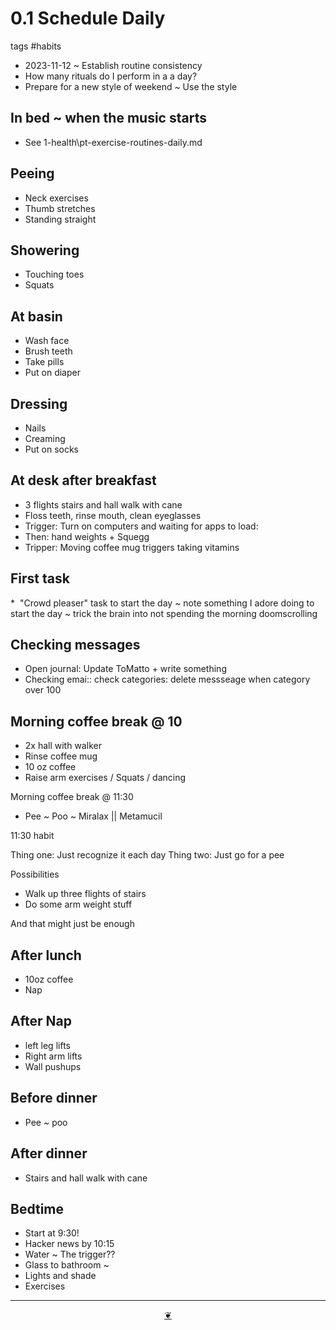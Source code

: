 # 0.1 Schedule Daily

tags #habits

* 2023-11-12 ~ Establish routine consistency
* How many rituals do I perform in a a day?
* Prepare for a new style of weekend ~ Use the style

## In bed ~ when the music starts

* See 1-health\\pt-exercise-routines-daily.md

## Peeing

* Neck exercises
* Thumb stretches
* Standing straight

## Showering

* Touching toes
* Squats

## At basin

* Wash face
* Brush teeth
* Take pills
* Put on diaper

## Dressing

* Nails
* Creaming
* Put on socks

## At desk after breakfast

* 3 flights stairs and hall walk with cane
* Floss teeth, rinse mouth, clean eyeglasses
* Trigger: Turn on computers and waiting for apps to load:
* Then: hand weights + Squegg
* Tripper: Moving coffee mug triggers taking vitamins

## First task

\*  "Crowd pleaser" task to start the day ~ note something I adore doing to start the day ~ trick the brain into not spending the morning doomscrolling

## Checking messages

* Open journal: Update ToMatto + write something
* Checking emai:: check categories: delete messseage when category over 100

## Morning coffee break @ 10

* 2x hall with walker
* Rinse coffee mug
* 10 oz coffee
* Raise arm exercises / Squats / dancing

Morning coffee break @ 11:30

* Pee ~ Poo ~ Miralax || Metamucil

11:30 habit

Thing one: Just recognize it each day Thing two: Just go for a pee

Possibilities

* Walk up three flights of stairs
* Do some arm weight stuff

And that might just be enough

## After lunch

* 10oz coffee
* Nap

## After Nap

* left leg lifts
* Right arm lifts
* Wall pushups 

## Before dinner

* Pee ~ poo

## After dinner

* Stairs and hall walk with cane

## Bedtime

* Start at 9:30!
* Hacker news by 10:15
* Water ~ The trigger??
* Glass to bathroom ~
* Lights and shade
* Exercises

***

<center title="Hello! Click me to go up to the top"><a class="aDingbat" href="javascript:window.scrollTo(0,0);">❦</a></center>